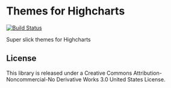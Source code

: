 Themes for Highcharts
=====================

[![Build Status](https://travis-ci.org/appcues/highcharts-themes.png?branch=master)](https://travis-ci.org/appcues/highcharts-themes)

Super slick themes for Highcharts


License
-------

This library is released under a Creative Commons Attribution-Noncommercial-No Derivative Works 3.0 United States License.
